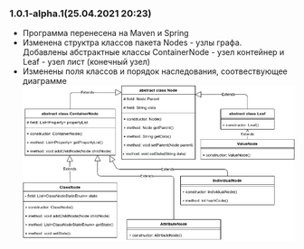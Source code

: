 ### 1.0.1-alpha.1(25.04.2021 20:23)
+ Программа перенесена на Maven и Spring
+ Изменена структра классов пакета Nodes - узлы графа.  
  Добавлены абстрактные классы ContainerNode - узел контейнер
  и Leaf - узел лист (конечный узел)
+ Изменены поля классов и порядок наследования, соотвествующее диаграмме  
![диаграмма измнений](https://github.com/progerSapog/Software-design-patterns-2-course-2-semestr/blob/main/%D0%9E%D1%84%D0%BE%D1%80%D0%BC%D0%BB%D0%B5%D0%BD%D0%B8%D0%B5/LW2/nodesChange.png)

